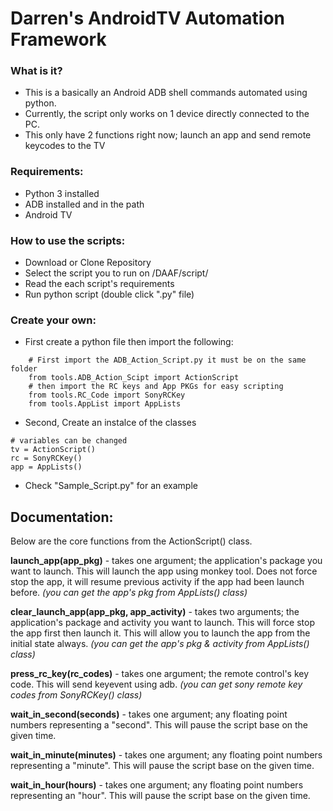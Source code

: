 # Darren's AndroidTV Automation Framework

### What is it?
* This is a basically an Android ADB shell commands automated using python.
* Currently, the script only works on 1 device directly connected to the PC.
* This only have 2 functions right now; launch an app and send remote keycodes to the TV

### Requirements:
* Python 3 installed
* ADB installed and in the path
* Android TV

### How to use the scripts:
* Download or Clone Repository
* Select the script you to run on /DAAF/script/
* Read the each script's requirements
* Run python script (double click ".py" file)

### Create your own:
* First create a python file then import the following:
```
    # First import the ADB_Action_Script.py it must be on the same folder
    from tools.ADB_Action_Scipt import ActionScript
    # then import the RC keys and App PKGs for easy scripting
    from tools.RC_Code import SonyRCKey
    from tools.AppList import AppLists
```
* Second, Create an instalce of the classes
```
# variables can be changed
tv = ActionScript()
rc = SonyRCKey()
app = AppLists()
```
* Check "Sample_Script.py" for an example

## Documentation:
Below are the core functions from the ActionScript() class.

**launch_app(app_pkg)** - takes one argument; the application's package you want to launch. This will launch the app using monkey tool. Does not force stop the app, it will resume previous activity if the app had been launch before.
*(you can get the app's pkg from AppLists() class)*

**clear_launch_app(app_pkg, app_activity)** - takes two arguments; the application's package and activity you want to launch. This will force stop the app first then launch it. This will allow you to launch the app from the initial state always.
*(you can get the app's pkg & activity from AppLists() class)*

**press_rc_key(rc_codes)** - takes one argument; the remote control's key code. This will send keyevent using adb.
*(you can get sony remote key codes from SonyRCKey() class)*

**wait_in_second(seconds)** - takes one argument; any floating point numbers representing a "second". This will pause the script base on the given time.

**wait_in_minute(minutes)** - takes one argument; any floating point numbers representing a "minute". This will pause the script base on the given time.

**wait_in_hour(hours)** - takes one argument; any floating point numbers representing an "hour". This will pause the script base on the given time.
